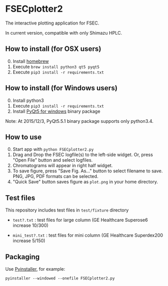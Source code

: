 FSECplotter2
=============
The interactive plotting application for FSEC.

In current version, compatible with only Shimazu HPLC.

How to install (for OSX users)
----------------
0. Install [homebrew](http://brew.sh/)
1. Execute `brew install python3 qt5 pyqt5`
2. Execute `pip3 install -r requirements.txt`

How to install (for Windows users)
----------------
0. Install python3
1. Execute `pip3 install -r requirements.txt`
2. Install [PyQt5 for windows](https://riverbankcomputing.com/software/pyqt/download5) binary package

Note: At 2015/12/3, PyQt5.5.1 binary package supports only python3.4.


How to use
-----------
0. Start app with `python FSECplotter2.py`
1. Drag and Drop the FSEC logfile(s) to the left-side widget. 
Or, press "Open File" button and select logfiles.
2. Chromatograms will appear in right half widget.
3. To save figure, press "Save Fig. As..." button to select filename to save. 
PNG, JPG, PDF formats can be selected.
4. "Quick Save" button saves figure as `plot.png` in your home directory.


Test files
------------
This repository includes test files in `test/fixture` directory

+   `test?.txt` :
    test files for large column (GE Healthcare Superose6 increase 10/300)

+   `mini_test?.txt` :
    test files for mini column (GE Healthcare Superdex200 increase 5/150)

Packaging
-----------
Use [Pyinstaller](http://www.pyinstaller.org/), for example:

`pyinstaller --windowed --onefile FSECplotter2.py`